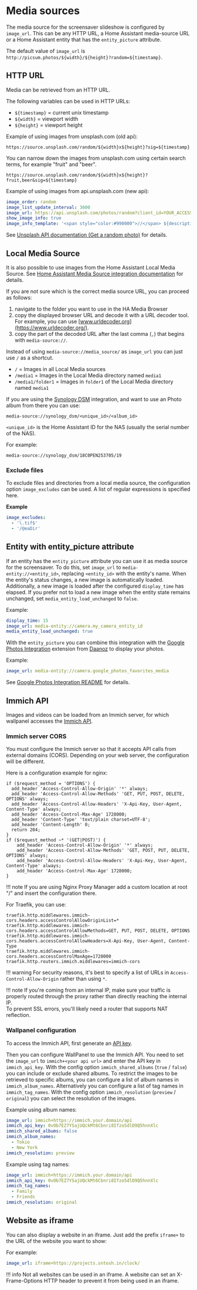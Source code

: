 # Media sources
The media source for the screensaver slideshow is configured by `image_url`.
This can be any HTTP URL, a Home Assistant media-source URL or a Home Assistant entity that has the `entity_picture` attribute.

The default value of `image_url` is `http://picsum.photos/${width}/${height}?random=${timestamp}`.

## HTTP URL
Media can be retrieved from an HTTP URL.

The following variables can be used in HTTP URLs:
- `${timestamp}` = current unix timestamp
- `${width}` = viewport width
- `${height}` = viewport height

Example of using images from unsplash.com (old api):

`https://source.unsplash.com/random/${width}x${height}?sig=${timestamp}`

You can narrow down the images from unsplash.com using certain search terms, for example "fruit" and "beer".

`https://source.unsplash.com/random/${width}x${height}?fruit,beer&sig=${timestamp}`

Example of using images from api.unsplash.com (new api):

```yaml
image_order: random
image_list_update_interval: 3600
image_url: https://api.unsplash.com/photos/random?client_id=YOUR_ACCESS_KEY&query=dogs
show_image_info: true
image_info_template: '<span style="color:#990000">//</span> ${description|alt_description}'
```

See [Unsplash API documentation (Get a random photo)](https://unsplash.com/documentation#get-a-random-photo) for details.

## Local Media Source

It is also possible to use images from the Home Assistant Local Media Source.
See [Home Assistant Media Source integration documentation](https://www.home-assistant.io/integrations/media_source) for details.

If you are not sure which is the correct media source URL, you can proceed as follows:

1. navigate to the folder you want to use in the HA Media Browser
2. copy the displayed browser URL and decode it with a URL decoder tool. For example, you can use [www.urldecoder.org](https://www.urldecoder.org/).
3. copy the part of the decoded URL after the last comma (`,`) that begins with `media-source://`.

Instead of using `media-source://media_source/` as `image_url` you can just use `/` as a shortcut.

- `/` = Images in all Local Media sources
- `/media1` = Images in the Local Media directory named `media1`
- `/media1/folder1` = Images in `folder1` of the Local Media directory named `media1`

If you are using the [Synology DSM](https://www.home-assistant.io/integrations/synology_dsm/) integration, and want to use an Photo album from there you can use:

`media-source://synology_dsm/<unique_id>/<album_id>`

`<unique_id>` is the Home Assistant ID for the NAS (usually the serial number of the NAS).

For example:

`media-source://synology_dsm/18C0PEN253705/19`

### Exclude files
To exclude files and directories from a local media source, the configuration option `image_excludes` can be used.
A list of regular expressions is specified here.

**Example**
```yaml
image_excludes:
  - '\.tif$'
  - '/@eaDir'
```

## Entity with entity_picture attribute
If an entity has the `entity_picture` attribute you can use it as media source for the screensaver.
To do this, set `image_url` to `media-entity://<entity_id>`, replacing `<entity_id>` with the entity's name.
When the entity's status changes, a new image is automatically loaded.
Additionally, a new image is loaded after the configured `display_time` has elapsed.
If you prefer not to load a new image when the entity state remains unchanged, set `media_entity_load_unchanged` to `false`.

Example:

```yaml
display_time: 15
image_url: media-entity://camera.my_camera_entity_id
media_entity_load_unchanged: true
```

With the `entity_picture` you can combine this integration with the [Google Photos Integration](https://github.com/Daanoz/ha-google-photos) extension from [Daanoz](https://github.com/Daanoz) to display your photos.

Example:

```yaml
image_url: media-entity://camera.google_photos_favorites_media
```

See [Google Photos Integration README](https://github.com/Daanoz/ha-google-photos#lovelace-wall-panel) for details.


## Immich API
Images and videos can be loaded from an Immich server,
for which wallpanel accesses the [Immich API](https://immich.app/docs/api/).


### Immich server CORS
You must configure the Immich server so that it accepts API calls from external domains (CORS).
Depending on your web server, the configuration will be different.

Here is a configuration example for nginx:
```
if ($request_method = 'OPTIONS') {
  add_header 'Access-Control-Allow-Origin' '*' always;
  add_header 'Access-Control-Allow-Methods' 'GET, PUT, POST, DELETE, OPTIONS' always;
  add_header 'Access-Control-Allow-Headers' 'X-Api-Key, User-Agent, Content-Type' always;
  add_header 'Access-Control-Max-Age' 1728000;
  add_header 'Content-Type' 'text/plain charset=UTF-8';
  add_header 'Content-Length' 0;
  return 204;
}
if ($request_method ~* '(GET|POST)') {
    add_header 'Access-Control-Allow-Origin' '*' always;
    add_header 'Access-Control-Allow-Methods' 'GET, POST, PUT, DELETE, OPTIONS' always;
    add_header 'Access-Control-Allow-Headers' 'X-Api-Key, User-Agent, Content-Type' always;
    add_header 'Access-Control-Max-Age' 1728000;
}
```

!!! note
    If you are using Nginx Proxy Manager add a custom location at root "/" and insert the configuration there.


For Traefik, you can use:

```
traefik.http.middlewares.immich-cors.headers.accessControlAllowOriginList=*
traefik.http.middlewares.immich-cors.headers.accessControlAllowMethods=GET, PUT, POST, DELETE, OPTIONS
traefik.http.middlewares.immich-cors.headers.accessControlAllowHeaders=X-Api-Key, User-Agent, Content-Type
traefik.http.middlewares.immich-cors.headers.accessControlMaxAge=1728000
traefik.http.routers.immich.middlewares=immich-cors
```

!!! warning
    For security reasons, it's best to specify a list of URLs in `Access-Control-Allow-Origin` rather than using `*`.

!!! note
    If you're coming from an internal IP, make sure your traffic is properly routed
    through the proxy rather than directly reaching the internal IP.  
    To prevent SSL errors, you'll likely need a router that supports NAT reflection.

### Wallpanel configuration
To access the Immich API, first generate an [API key](https://immich.app/docs/features/command-line-interface/#obtain-the-api-key).

Then you can configure WallPanel to use the Immich API.
You need to set the `image_url` to `immich+<your api url>` and enter the API key in `immich_api_key`.
With the config option `immich_shared_albums` (`true` / `false`) you can include or exclude shared albums.
To restrict the images to be retrieved to specific albums, you can configure a list of album names in `immich_album_names`.
Alternatively you can configure a list of tag names in `immich_tag_names`.
With the config option `immich_resolution` (`preview` / `original`) you can select the resolution of the images. 

Example using album names:
```yaml
image_url: immich+https://immich.your.domain/api
immich_api_key: 0vOb7EZ7YSajUQckMt6Cbnri8Ifzo5dlD9Q5hnnXlc
immich_shared_albums: false
immich_album_names:
  - Tokio
  - New York
immich_resolution: preview
```

Example using tag names:
```yaml
image_url: immich+https://immich.your.domain/api
immich_api_key: 0vOb7EZ7YSajUQckMt6Cbnri8Ifzo5dlD9Q5hnnXlc
immich_tag_names:
  - Family
  - Friends
immich_resolution: original
```

## Website as iframe
You can also display a website in an iframe.
Just add the prefix `iframe+` to the URL of the website you want to show:

For example:
```yaml
image_url: iframe+https://projects.sntosh.in/clock/
```

!!! info
    Not all websites can be used in an iframe.
    A website can set an X-Frame-Options HTTP header to prevent it from being used in an iframe.
